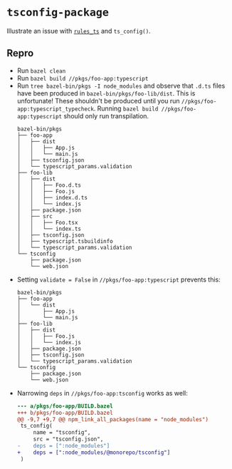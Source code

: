 # `tsconfig-package`

Illustrate an issue with [`rules_ts`](https://github.com/aspect-build/rules_ts) and `ts_config()`.

## Repro
- Run `bazel clean`
- Run `bazel build //pkgs/foo-app:typescript`
- Run `tree bazel-bin/pkgs -I node_modules` and observe that `.d.ts` files have been produced in `bazel-bin/pkgs/foo-lib/dist`. This is unfortunate! These shouldn't be produced until you run `//pkgs/foo-app:typescript_typecheck`. Running `bazel build //pkgs/foo-app:typescript` should only run transpilation.
  ```
  bazel-bin/pkgs
  ├── foo-app
  │   ├── dist
  │   │   ├── App.js
  │   │   └── main.js
  │   ├── tsconfig.json
  │   └── typescript_params.validation
  ├── foo-lib
  │   ├── dist
  │   │   ├── Foo.d.ts
  │   │   ├── Foo.js
  │   │   ├── index.d.ts
  │   │   └── index.js
  │   ├── package.json
  │   ├── src
  │   │   ├── Foo.tsx
  │   │   └── index.ts
  │   ├── tsconfig.json
  │   ├── typescript.tsbuildinfo
  │   └── typescript_params.validation
  └── tsconfig
      ├── package.json
      └── web.json
  ```
- Setting `validate = False` in `//pkgs/foo-app:typescript` prevents this:
  ```
  bazel-bin/pkgs
  ├── foo-app
  │   └── dist
  │       ├── App.js
  │       └── main.js
  ├── foo-lib
  │   ├── dist
  │   │   ├── Foo.js
  │   │   └── index.js
  │   ├── package.json
  │   ├── tsconfig.json
  │   └── typescript_params.validation
  └── tsconfig
      ├── package.json
      └── web.json
  ```
- Narrowing `deps` in `//pkgs/foo-app:tsconfig` works as well:
  ```diff
  --- a/pkgs/foo-app/BUILD.bazel
  +++ b/pkgs/foo-app/BUILD.bazel
  @@ -9,7 +9,7 @@ npm_link_all_packages(name = "node_modules")
   ts_config(
       name = "tsconfig",
       src = "tsconfig.json",
  -    deps = [":node_modules"]
  +    deps = [":node_modules/@monorepo/tsconfig"]
   )
  ```